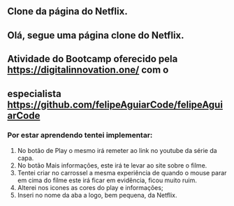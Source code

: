 ## Clone da página do Netflix.

## Olá, segue uma página clone do Netflix.
## Atividade do Bootcamp oferecido pela https://digitalinnovation.one/ com o
## especialista https://github.com/felipeAguiarCode/felipeAguiarCode

### Por estar aprendendo tentei implementar:

1. No botão de Play o mesmo irá remeter ao link no youtube da série da capa.
2. No botão Mais informações, este irá te levar ao site sobre o filme.
3. Tentei criar no carrossel a mesma experiência de quando o mouse parar em cima do filme
   este irá ficar em evidência, ficou muito ruim.
4. Alterei nos icones as cores do play e informações;
5. Inseri no nome da aba a logo, bem pequena, da Netflix.



